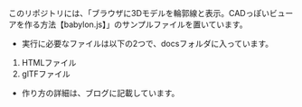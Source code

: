 
このリポジトリには、「ブラウザに3Dモデルを輪郭線と表示。CADっぽいビューアを作る方法【babylon.js】」のサンプルファイルを置いています。

* 実行に必要なファイルは以下の2つで、docsフォルダに入っています。

1. HTMLファイル
2. glTFファイル

* 作り方の詳細は、ブログに記載しています。



<!-- ![複数のDwgファイルのモデル空間を、一括で1枚の図面に集めて、並べまている様子](https://www.noboyu.com/wp-content/uploads/2023/01/batch-insert-demo.gif) -->

